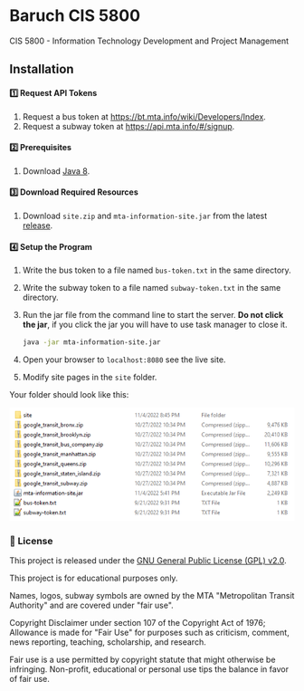 # Baruch CIS 5800

CIS 5800 - Information Technology Development and Project Management

## Installation

#### 1️⃣ Request API Tokens

 1. Request a bus token at <https://bt.mta.info/wiki/Developers/Index>.
 2. Request a subway token at <https://api.mta.info/#/signup>.

#### 2️⃣ Prerequisites

 1. Download [Java 8](https://www.java.com/download).

#### 3️⃣ Download Required Resources

 1. Download `site.zip` and `mta-information-site.jar` from the latest [release](https://github.com/Katsute/Baruch-CIS-5800/releases).

<!--
 2. Download the following static data feeds from <http://web.mta.info/developers/developer-data-terms.html#data>.

    - **New York City Transit Subway**
    - New York City Transit Bus
      - **Bronx**
      - **Brooklyn**
      - **Manhattan**
      - **Queens**
      - **Staten Island**
    - **Bus Company**

 3. Save these zip files in the same folder as this program. The zip files **must** be named as the following:

    - `google_transit_subway.zip`
    - `google_transit_bronx.zip`
    - `google_transit_brooklyn.zip`
    - `google_transit_manhattan.zip`
    - `google_transit_queens.zip`
    - `google_transit_staten_island.zip`
    - `google_transit_bus_company.zip`
-->

#### 4️⃣ Setup the Program

 1. Write the bus token to a file named `bus-token.txt` in the same directory.
 2. Write the subway token to a file named `subway-token.txt` in the same directory.
 3. Run the jar file from the command line to start the server. **Do not click the jar**, if you click the jar you will have to use task manager to close it.

    ```sh
    java -jar mta-information-site.jar
    ```
 4. Open your browser to `localhost:8080` see the live site.
 5. Modify site pages in the `site` folder.

Your folder should look like this:

![setup](https://raw.githubusercontent.com/Katsute/Baruch-CIS-5800/main/setup.png)

### 💼 License

This project is released under the [GNU General Public License (GPL) v2.0](https://github.com/Katsute/Baruch-CIS-5800/blob/main/LICENSE).

This project is for educational purposes only.

Names, logos, subway symbols are owned by the MTA "Metropolitan Transit Authority" and are covered under "fair use".

Copyright Disclaimer under section 107 of the Copyright Act of 1976; Allowance is made for "Fair Use" for purposes such as criticism, comment, news reporting, teaching, scholarship, and research.

Fair use is a use permitted by copyright statute that might otherwise be infringing. Non-profit, educational or personal use tips the balance in favor of fair use.